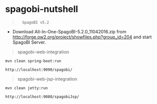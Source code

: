 # spagobi-nutshell

>       SpagoBI v5.2

- Download All-In-One-SpagoBI-5.2.0_11042016.zip from http://forge.ow2.org/project/showfiles.php?group_id=204
  and start SpagoBI Server.

> spagobi-web-integration
  
    mvn clean spring-boot:run
     
    http://localhost:9090/spagobi/
   
> spagobi-web-jsp-integration
   
    mvn clean jetty:run
    
    http://localhost:9080/spagobiJsp/